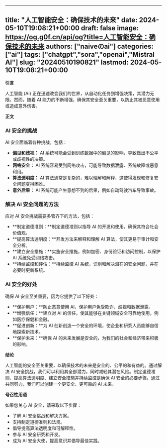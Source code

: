
---
title: "人工智能安全：确保技术的未来"
date: 2024-05-10T19:08:21+00:00
draft: false
image: https://og.g0f.cn/api/og?title=人工智能安全：确保技术的未来
authors: ["naiveのai"]
categories: ["ai"]
tags: ["chatgpt","sora","openai","Mistral AI"]
slug: "20240510190821"
lastmod: 2024-05-10T19:08:21+00:00
---
**引言**

人工智能 (AI) 正在迅速改变我们的世界，从自动化任务到增强决策，其潜力无限。然而，随着 AI 能力的不断增强，确保其安全至关重要，以防止其被恶意使用或造成意外伤害。

**正文**

### AI 安全的挑战

AI 安全面临着各种挑战，包括：

- **偏见和歧视：** AI 系统可能会受到训练数据中的偏见的影响，导致做出不公平或歧视性的决策。
- **网络安全：** AI 系统容易受到网络攻击，可能导致数据泄露、系统故障或恶意利用。
- **算法透明度：** AI 算法通常是复杂的，难以理解和解释，这使得发现和修复安全问题变得困难。
- **意外后果：** AI 系统可能产生意想不到的后果，例如自动驾驶汽车导致事故。

### 解决 AI 安全问题的方法

应对 AI 安全挑战需要多管齐下的方法，包括：

- **制定道德准则：**制定道德准则以指导 AI 的开发和使用，确保其符合社会价值观。
- **提高算法透明度：**开发方法来解释和理解 AI 算法，使其更易于审计和安全分析。
- **建立安全措施：**实施安全措施，例如加密、身份验证和访问控制，以保护 AI 系统免受网络攻击。
- **持续监控和评估：**持续监控 AI 系统，识别和解决潜在的安全问题，并在必要时更新系统。

### AI 安全的好处

确保 AI 安全至关重要，因为它提供了以下好处：

- **保护用户：**防止恶意使用 AI，保护用户免受欺诈、歧视和数据泄露。
- **增强信任：**建立对 AI 的信任，使其能够在关键领域安全可靠地使用，例如医疗保健和金融。
- **促进创新：**为 AI 创新创造一个安全的环境，使企业和研究人员能够自信地探索新技术。
- **保护未来：**确保 AI 的未来发展是安全的，为我们的社会和经济带来积极的影响。

**结论**

人工智能的安全至关重要，以确保技术的未来是安全的、公平的和有益的。通过解决 AI 安全挑战，我们可以利用其全部潜力，同时减轻其潜在风险。制定道德准则、提高算法透明度、建立安全措施并持续监控是确保 AI 安全的必要步骤。通过共同努力，我们可以创建一个更安全、更可靠的 AI 未来。

**号召性用语**

如果您关心 AI 安全，请采取以下步骤：

- 了解 AI 安全挑战和解决方案。
- 支持制定道德准则和法规。
- 倡导提高算法透明度和可解释性。
- 参与 AI 安全研究和开发。
- 成为 AI 安全大使，提高意识并倡导最佳实践。